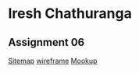 # Iresh Chathuranga
## Assignment 06
[Sitemap](https://www.gloomaps.com/eRvRtA4moQ)
[wireframe](https://drive.google.com/file/d/1AjGHgx7KS1f0odac8UGQ_DbKQSEyqz5G/view?usp=sharing)
[Mookup](https://www.figma.com/design/l2FWxvWts9JleQLKtVGktg/POS-System?node-id=0-1&t=xtqBgIOkpr7bTT6Z-1)

